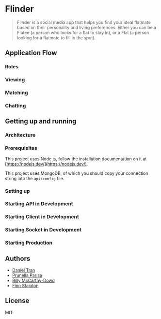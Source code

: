 # Flinder

> Flinder is a social media app that helps you find your ideal flatmate based on their personality and living preferences. Either you can be a Flatee (a person who looks for a flat to stay in), or a Flat (a person looking for a flatmate to fill in the spot).

## Application Flow

### Roles

### Viewing

### Matching

### Chatting

## Getting up and running

### Architecture

### Prerequisites

This project uses Node.js, follow the installation documentation on it at [https://nodejs.dev/](https://nodejs.dev/).

This project uses MongoDB, of which you should copy your connection string into the `api/config` file.

### Setting up

### Starting API in Development

### Starting Client in Development

### Starting Socket in Development

### Starting Production

## Authors

- [Daniel Tran](https://github.com/danieltran-512)
- [Prunella Parisa](https://github.com/prunellaparisa)
- [Billy McCarthy-Dowd](https://github.com/billymcd)
- [Finn Stainton](https://github.com/finn-stainton)

## License

MIT
